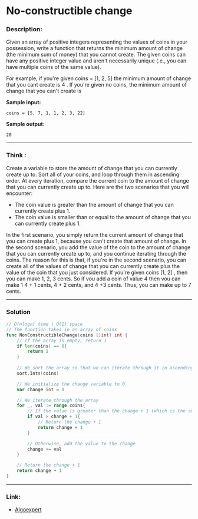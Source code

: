 # No-constructible change

### Description:  
Given an array of positive integers representing the values of coins in your
possession, write a function that returns the minimum amount of change (the
minimum sum of money) that you cannot create. The given coins can have any
positive integer value and aren't necessarily unique (.e., you can have multiple
coins of the same value).

For example, if you're given coins = [1, 2, 5] the minimum amount of
change that you cant create is 4 . If you're given no coins, the minimum amount
of change that you can't create is

**Sample input:**  
```
coins = [5, 7, 1, 1, 2, 3, 22]
```

**Sample output:**  
```
20
```


---
### Think :
Create a variable to store the amount of change that you can currently create up to. Sort all of your coins, and loop through them in ascending order. At every iteration, compare the current coin to the amount of change that you can currently create up to. Here are the two scenarios that you will encounter:
 
- The coin value is greater than the amount of change that you can currently create plus 1.
- The coin value is smaller than or equal to the amount of change that you can currently create plus 1.

In the first scenario, you simply return the current amount of change that you can create plus 1, because you can't create that amount of change. In the second scenario, you add the value of the coin to the amount of change that you can currently create up to, and you continue iterating through the coins.
The reason for this is that, if you're in the second scenario, you can create all of the values of change that you can currently create plus the value of the coin that you just considered. If you're given coins [1, 2] , then you can make 1, 2, 3 cents. So if vou add a coin of value 4 then vou can make 1 4 + 1 cents, 4 + 2 cents, and 4 +3 cents. Thus, you can make up to 7 cents.


---
### Solution
```go
// O(nlogn) time | O(1) space
// The function takes in an array of coins
func NonConstructibleChange(coins []int) int {
	// If the array is empty, return 1
	if len(coins) == 0{
		return 1
	}
	
	// We sort the array so that we can iterate through it in ascending order
	sort.Ints(coins)

	// We initialize the change variable to 0
	var change int = 0

	// We iterate through the array
	for _, val := range coins{
		// If the value is greater than the change + 1 (which is the smallest amount we can't create)
		if val > change + 1{
			// Return the change + 1
			return change + 1
		}

		// Otherwise, add the value to the change
		change += val
	}

	// Return the change + 1
	return change + 1
}

```




---

### Link:
- [Algoexpert](https://www.algoexpert.io/questions/non-constructible-change)